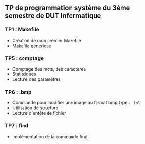 ## TP de programmation système du 3ème semestre de DUT Informatique ##

### TP1 : Makefile ###
	
 - Création de mon premier Makefile
 - Makefile générique

	
### TP5 : comptage ###
	
 - Comptage des mots, des caractères
 - Statistiques
 - Lecture des paramètres

### TP6  :  .bmp ###

 - Commande pour modifier une image au format bmp type :
	 <code> lol </code> 
 - Utilisation de structure
 - Lecture d'entête de fichier

### TP7 : find ###

 - Implémentation de la commande find